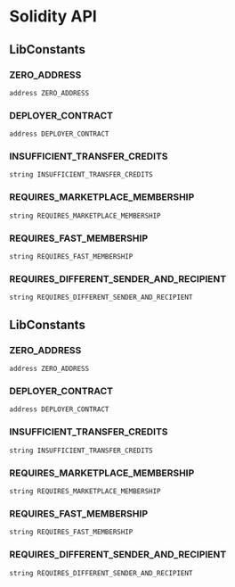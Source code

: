 # Solidity API

## LibConstants

### ZERO_ADDRESS

```solidity
address ZERO_ADDRESS
```

### DEPLOYER_CONTRACT

```solidity
address DEPLOYER_CONTRACT
```

### INSUFFICIENT_TRANSFER_CREDITS

```solidity
string INSUFFICIENT_TRANSFER_CREDITS
```

### REQUIRES_MARKETPLACE_MEMBERSHIP

```solidity
string REQUIRES_MARKETPLACE_MEMBERSHIP
```

### REQUIRES_FAST_MEMBERSHIP

```solidity
string REQUIRES_FAST_MEMBERSHIP
```

### REQUIRES_DIFFERENT_SENDER_AND_RECIPIENT

```solidity
string REQUIRES_DIFFERENT_SENDER_AND_RECIPIENT
```

## LibConstants

### ZERO_ADDRESS

```solidity
address ZERO_ADDRESS
```

### DEPLOYER_CONTRACT

```solidity
address DEPLOYER_CONTRACT
```

### INSUFFICIENT_TRANSFER_CREDITS

```solidity
string INSUFFICIENT_TRANSFER_CREDITS
```

### REQUIRES_MARKETPLACE_MEMBERSHIP

```solidity
string REQUIRES_MARKETPLACE_MEMBERSHIP
```

### REQUIRES_FAST_MEMBERSHIP

```solidity
string REQUIRES_FAST_MEMBERSHIP
```

### REQUIRES_DIFFERENT_SENDER_AND_RECIPIENT

```solidity
string REQUIRES_DIFFERENT_SENDER_AND_RECIPIENT
```

